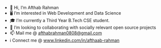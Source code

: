 - 👋 Hi, I’m Afthab Rahman
- 🖥️ I’m interested in Web Development and Data Science
- 🎓 I’m currently a Third Year B.Tech CSE student.
- 🔗 I’m looking to collaborating with socially relevant open source projects
- 📫 Mail me @ afthabrahman0808@gmail.com
- ℹ️ Connect me @ www.linkedin.com/in/afthaab-rahman
